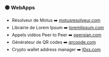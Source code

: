 ### 🟢 WebApps

- Résolveur de Motus ➡️ [motusresolveur.com](https://motusresolveur.com/)
- Librairie de Lorem Ipsum ➡️ [loremlipsum.com](https://loremlipsum.com/)
- Appels vidéos Peer to Peer ➡️ [peersian.com](https://peersian.com/)
- Générateur de QR codes ➡️ [qrcoode.com](https://qrcoode.com/)
- Crypto wallet address manager ➡️ [l0xs.com](https://l0xs.com/)
